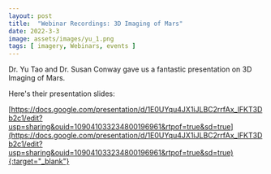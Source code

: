```yaml
---
layout: post
title:  "Webinar Recordings: 3D Imaging of Mars"  
date: 2022-3-3   
image: assets/images/yu_1.png  
tags: [ imagery, Webinars, events ]
---
```


Dr. Yu Tao and Dr. Susan Conway gave us a fantastic presentation on 3D Imaging of Mars.  

Here's their presentation slides:  


[https://docs.google.com/presentation/d/1E0UYqu4JX1iJLBC2rrfAx_lFKT3Db2c1/edit?usp=sharing&ouid=109041033234800196961&rtpof=true&sd=true](https://docs.google.com/presentation/d/1E0UYqu4JX1iJLBC2rrfAx_lFKT3Db2c1/edit?usp=sharing&ouid=109041033234800196961&rtpof=true&sd=true){:target="_blank"}


